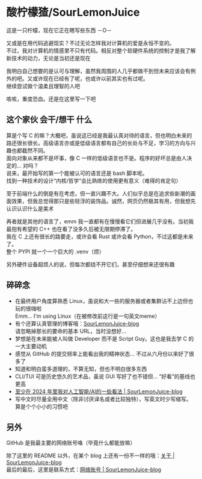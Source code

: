 # 酸柠檬猹/SourLemonJuice

这是一只柠檬，现在它正在瞎写些东西 －O－

又或是在用代码逃避现实？不过无论怎样我对计算机的爱是永恒不变的。\
不过，我对计算机的情感里不只有代码。相反对整个软硬件系统的控制才是我了解新技术的动力，无论是当初还是现在

我明白自己想要的是认可与理解，虽然我周围的人几乎都做不到但未来应该会有例外的吧。又或许现在已经有了呢，也或许以前其实也有过呢。\
继续尝试做个温柔且理智的人吧

咳咳，重度恐血。还是在这里写一下吧

## 这个家伙 会干/想干 什么

算是个写 C 的嘛？大概吧，虽说这已经是我最认真对待的语言，但也明白未来的路还很长很长。高级语言亦或是低级语言都有自己的长处与不足，学习的方向与兴趣也都截然不同。\
面向对象从来都不是坏事，像 C 一样的低级语言也不是。程序的好坏总是由人决定的... 对吗？\
说来，最开始写的第一个能被认可的语言还是 bash 脚本呢。\
找到一种技术的设计“内核/哲学”会比熟练的使用更有意义（难得的肯定句）

至于前端什么的倒是有在考虑，但一直兴趣不大。人们似乎总是在追求些新潮的画面效果，但我总觉得那只是些轻浮的装饰品。诚然，网页仍然极其有用，但我想先认识认识什么是美术

再者就是其他的语言了，emm 我一直都有在慢慢看它们但进展几乎没有。当初我最抱有希望的 C++ 也在看了没多久后被无限期停滞了。\
我在 C 上还有很长的路要走，或许会看 Rust 或许会看 Python，不过这都是未来了。\
整个 PYPI 就一个一个巨大的 .venv（烦）

另外硬件设备超烦人的说，但每次都绕不开它们，甚至仔细想来还很有趣

## 碎碎念

- 在最终用户角度算熟悉 Linux，虽说和大一些的服务器或者集群沾不上边但也玩的很嗨啦\
  Emm... I'm using Linux（在被修改前这行是一句英文meme）
- 有个还算认真管理的博客哦：[SourLemonJuice-blog](https://sourlemonjuice.github.io/SourLemonJuice-blog/)\
  请忽略掉那长的要命的基本 URL，当时没想好...
- 梦想是在未来能被人叫做 Developer 而不是 Script Guy。这也是我去学 C 的一大主要动机
- 感觉从 GitHub 的提交频率上能看出我的精神状态... 不过从六月份以来好了很多了
- 知道和明白蛮多道理的，不算无知，但也不明白很多东西
- CLI/TUI 可是历史悠久的艺术品，虽说 GUI 写好了也不错但... “好看”的基线也更高
- [至少在 2024 年里我对人工智能/AI的一些看法 | SourLemonJuice-blog](https://sourlemonjuice.github.io/SourLemonJuice-blog/posts2/2024/07/ai-for-me)
- 写中文时尽量全用中文（除非讨厌译名或者比较独特），写英文时少写缩写。算是个个小小的习惯吧

## 另外

GitHub 是我最主要的网络账号咯（毕竟什么都能放嘛）

除了这里的 README 以外，在某个 blog 上还有一份不一样的哦：[关于 | SourLemonJuice-blog](https://sourlemonjuice.github.io/SourLemonJuice-blog/about)\
最后的最后，这里是联系方式：[网络账号 | SourLemonJuice-blog](https://sourlemonjuice.github.io/SourLemonJuice-blog/about/contact)
